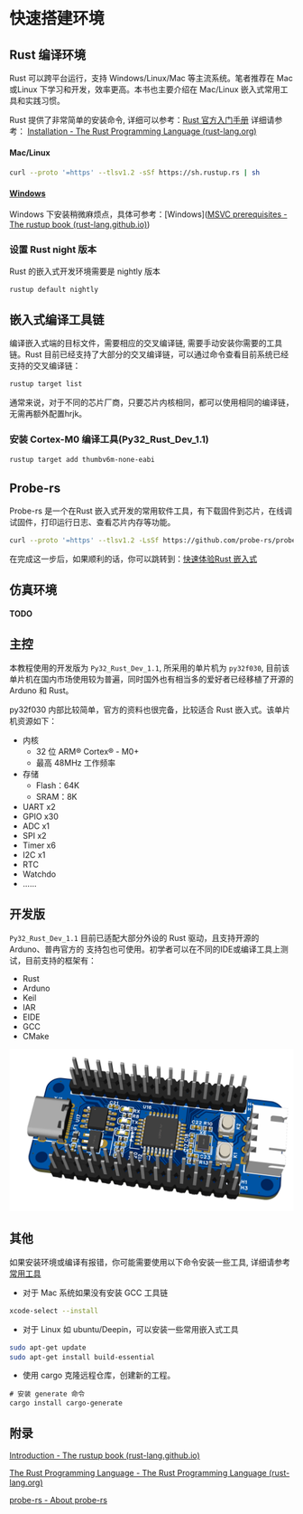 
# 快速搭建环境
## Rust 编译环境
Rust 可以跨平台运行，支持 Windows/Linux/Mac 等主流系统。笔者推荐在 Mac或Linux 下学习和开发，效率更高。本书也主要介绍在 Mac/Linux 嵌入式常用工具和实践习惯。

Rust 提供了非常简单的安装命令, 详细可以参考：[Rust 官方入门手册](https://doc.rust-lang.org/book/)
详细请参考： [Installation - The Rust Programming Language (rust-lang.org)](https://doc.rust-lang.org/book/ch01-01-installation.html)
#### Mac/Linux
```bash
curl --proto '=https' --tlsv1.2 -sSf https://sh.rustup.rs | sh
```
#### [Windows](https://static.rust-lang.org/rustup/dist/i686-pc-windows-gnu/rustup-init.exe)
Windows 下安装稍微麻烦点，具体可参考：[Windows]([MSVC prerequisites - The rustup book (rust-lang.github.io)](https://rust-lang.github.io/rustup/installation/windows-msvc.html))
### 设置 Rust night 版本
Rust 的嵌入式开发环境需要是 nightly 版本
```bash
rustup default nightly
```
## 嵌入式编译工具链
编译嵌入式端的目标文件，需要相应的交叉编译链, 需要手动安装你需要的工具链。Rust 目前已经支持了大部分的交叉编译链，可以通过命令查看目前系统已经支持的交叉编译链：
```bash
rustup target list
```
通常来说，对于不同的芯片厂商，只要芯片内核相同，都可以使用相同的编译链，无需再额外配置hrjk。
### 安装 Cortex-M0 编译工具(Py32_Rust_Dev_1.1)
```bash
rustup target add thumbv6m-none-eabi
```

## Probe-rs
Probe-rs 是一个在Rust 嵌入式开发的常用软件工具，有下载固件到芯片，在线调试固件，打印运行日志、查看芯片内存等功能。
```bash
curl --proto '=https' --tlsv1.2 -LsSf https://github.com/probe-rs/probe-rs/releases/latest/download/probe-rs-tools-installer.sh | sh
```

在完成这一步后，如果顺利的话，你可以跳转到：[快速体验Rust 嵌入式](../develop/fast_start.md)
## 仿真环境

#### TODO
## 主控
本教程使用的开发版为 `Py32_Rust_Dev_1.1`, 所采用的单片机为 `py32f030`, 目前该单片机在国内市场使用较为普遍，同时国外也有相当多的爱好者已经移植了开源的 Arduno 和 Rust。

py32f030 内部比较简单，官方的资料也很完备，比较适合 Rust 嵌入式。该单片机资源如下：
- 内核
	- 32 位 ARM® Cortex® - M0+
	- 最高 48MHz 工作频率
- 存储
	- Flash：64K
	- SRAM：8K
- UART x2
- GPIO x30
- ADC x1
- SPI x2
- Timer x6
- I2C x1
- RTC
- Watchdo
- ......
## 开发版
`Py32_Rust_Dev_1.1` 目前已适配大部分外设的 Rust 驱动，且支持开源的 Arduno、普冉官方的 支持包也可使用。初学者可以在不同的IDE或编译工具上测试，目前支持的框架有：
- Rust
- Arduno
- Keil
- IAR
- EIDE
- GCC
- CMake

![Py32_Rust_Dev_1.1](img/board_3d.png "Py32_Rust_Dev_1")
## 其他

如果安装环境或编译有报错，你可能需要使用以下命令安装一些工具, 详细请参考 [常用工具](../daily_tools/chapter.md)
- 对于 Mac 系统如果没有安装 GCC 工具链
```bash
xcode-select --install
```
- 对于 Linux 如 ubuntu/Deepin，可以安装一些常用嵌入式工具
```bash
sudo apt-get update
sudo apt-get install build-essential
```
- 使用 cargo 克隆远程仓库，创建新的工程。
```
# 安装 generate 命令
cargo install cargo-generate
```

## 附录
[Introduction - The rustup book (rust-lang.github.io)](https://rust-lang.github.io/rustup/index.html)

[The Rust Programming Language - The Rust Programming Language (rust-lang.org)](https://doc.rust-lang.org/beta/book/title-page.html)

[probe-rs - About probe-rs](https://probe.rs/docs/overview/about-probe-rs)